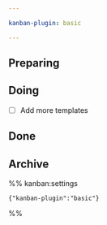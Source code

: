```yaml
---

kanban-plugin: basic

---
```


## Preparing



## Doing

- [ ] Add more templates


## Done



## Archive





%% kanban:settings
```
{"kanban-plugin":"basic"}
```
%%